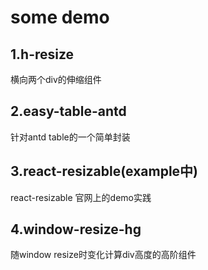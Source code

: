 # some demo

## 1.h-resize

横向两个div的伸缩组件

## 2.easy-table-antd

针对antd table的一个简单封装

## 3.react-resizable(example中)

react-resizable 官网上的demo实践

## 4.window-resize-hg

随window resize时变化计算div高度的高阶组件
